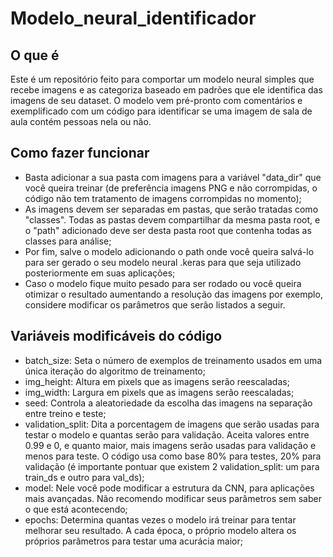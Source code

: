 # Modelo_neural_identificador

## O que é
  Este é um repositório feito para comportar um modelo neural simples que recebe imagens e as categoriza baseado em padrões que ele identifica das imagens de seu dataset. O modelo vem pré-pronto com comentários e exemplificado com um código para identificar se uma imagem de sala de aula contém pessoas nela ou não.
  
## Como fazer funcionar
- Basta adicionar a sua pasta com imagens para a variável "data_dir" que você queira treinar (de preferência imagens PNG e não corrompidas, o código não tem tratamento de imagens corrompidas no momento);
- As imagens devem ser separadas em pastas, que serão tratadas como "classes". Todas as pastas devem compartilhar da mesma pasta root, e o "path" adicionado deve ser desta pasta root que contenha todas as classes para análise;
- Por fim, salve o modelo adicionando o path onde você queira salvá-lo para ser gerado o seu modelo neural .keras para que seja utilizado posteriormente em suas aplicações;
- Caso o modelo fique muito pesado para ser rodado ou você queira otimizar o resultado aumentando a resolução das imagens por exemplo, considere modificar os parâmetros que serão listados a seguir.

## Variáveis modificáveis do código
- batch_size: Seta o número de exemplos de treinamento usados em uma única iteração do algoritmo de treinamento;
- img_height: Altura em pixels que as imagens serão reescaladas;
- img_width: Largura em pixels que as imagens serão reescaladas;
- seed: Controla a aleatoriedade da escolha das imagens na separação entre treino e teste;
- validation_split: Dita a porcentagem de imagens que serão usadas para testar o modelo e quantas serão para validação. Aceita valores entre 0.99 e 0, e quanto maior, mais imagens serão usadas para validação e menos para teste. O código usa como base 80% para testes, 20% para validação (é importante pontuar que existem 2 validation_split: um para train_ds e outro para val_ds);
- model: Nele você pode modificar a estrutura da CNN, para aplicações mais avançadas. Não recomendo modificar seus parâmetros sem saber o que está acontecendo;
- epochs: Determina quantas vezes o modelo irá treinar para tentar melhorar seu resultado. A cada época, o próprio modelo altera os próprios parâmetros para testar uma acurácia maior;
